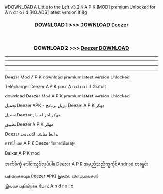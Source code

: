 #DOWNLOAD A Little to the Left v3.2.4 A P K [MOD] premium Unlocked for A n d r o i d [NO.ADS] latest version it18g 



<div align="center">

<h3>DOWNLOAD 1 >>> <a href="https://getmod1.web.app/?judule=Btd Battles">DOWNLOAD Deezer </a></h3><br>

<h3>DOWNLOAD 2 >>> <a href="https://getmod1.web.app/?judule=Btd Battles">Deezer  DOWNLOAD </a></h3>

</div>


----------------------------------------------------------

----------------------------------------------------------

----------------------------------------------------------

----------------------------------------------------------


Deezer  Mod A P K download premium latest version Unlocked

Télécharger Deezer  A P K pour A n d r o i d Gratuit

download Deezer  Mod A P K premium latest version Unlocked

تحميل Deezer  APK - تنزيل برنامج Deezer  A P K مهكر

تحميل Deezer  مهكر اخر اصدار

تطبيق Deezer  A P K مهكر

Deezer  برابط مباشر للاندرويد

ดาวน์โหลด A P K Deezer  รับเวอร์ชันล่าสุด

Baixar A P K mod

အက်ပ်ကို ဒေါင်းလုဒ်လုပ်ပါ။ Deezer  A P K အမည်သည်ကူကိုင်Andriod ဗားရှင်း

பதிவிறக்கவும் Deezer  APK[ இல்லை விளம்பரங்கள்] 
 
இலவச பதிவிறக்க மோட் A n d r o i d



